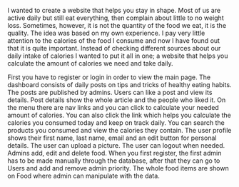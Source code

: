 I wanted to create a website that helps you stay in shape. Most of us are active daily but still eat everything, then complain about little to no weight loss. Sometimes, however, it is not the quantity of the food we eat, it is the quality. The idea was based on my own experience. I pay very little attention to the calories of the food I consume and now I have found out that it is quite important. Instead of checking different sources about our daily intake of calories I wanted to put it all in one; a website that helps you calculate the amount of calories we need and take daily.

First you have to register or login in order to view the main page. The dashboard consists of daily posts on tips and tricks of healthy eating habits. The posts are published by admins. Users can like a post and view its details. Post details show the whole article and the people who liked it. On the menu there are nav links and you can click to calculate your needed amount of calories. You can also click the link which helps you calculate the calories you consumed today and keep on track daily. You can search the products you consumed and view the calories they contain. The user profile shows their first name, last name, email and an edit button for personal details. The user can upload a picture. The user can logout when needed. Admins add, edit and delete food. When you first register, the first admin has to be made manually through the database, after that they can go to Users and add and remove admin priority. The whole food items are shown on Food where admin can manipulate with the data.
